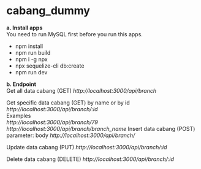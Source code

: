 # cabang_dummy


<b>a. Install apps</b> <br>
You need to run MySQL first before you run this apps.
<ul>
  <li>npm install</li>
  <li>npm run build</li>
  <li>npm i -g npx</li>
  <li>npx sequelize-cli db:create</li>
  <li>npm run dev</li>
</ul>

<b>b. Endpoint </b> <br>
Get all data cabang (GET)
<i>http://localhost:3000/api/branch</i>

Get specific data cabang (GET) by name or by id
<i>http://localhost:3000/api/branch/:id</i>
<br>
Examples <br>
<i>http://localhost:3000/api/branch/79</i>
<i>http://localhost:3000/api/branch/branch_name</i>
Insert data cabang (POST)
parameter: body
<i>http://localhost:3000/api/branch/</i>

Update data cabang (PUT)
<i>http://localhost:3000/api/branch/:id</i>

Delete data cabang (DELETE)
<i>http://localhost:3000/api/branch/:id</i>
